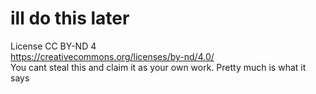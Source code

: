 # ill do this later


License CC BY-ND 4
<br/>
https://creativecommons.org/licenses/by-nd/4.0/ 
<br/>
You cant steal this and claim it as your own work. Pretty much is what it says
